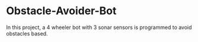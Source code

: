 # Obstacle-Avoider-Bot
In this project, a 4 wheeler bot with 3 sonar sensors is programmed to avoid obstacles based.
